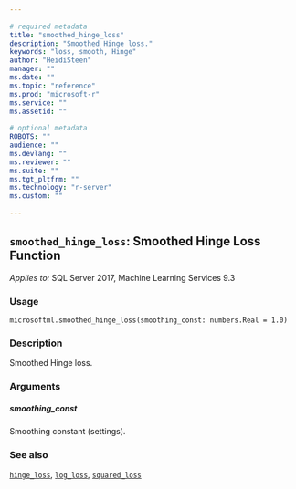 ```yaml
--- 
 
# required metadata 
title: "smoothed_hinge_loss" 
description: "Smoothed Hinge loss." 
keywords: "loss, smooth, Hinge" 
author: "HeidiSteen" 
manager: "" 
ms.date: "" 
ms.topic: "reference" 
ms.prod: "microsoft-r" 
ms.service: "" 
ms.assetid: "" 
 
# optional metadata 
ROBOTS: "" 
audience: "" 
ms.devlang: "" 
ms.reviewer: "" 
ms.suite: "" 
ms.tgt_pltfrm: "" 
ms.technology: "r-server" 
ms.custom: "" 
 
---
```


## ``smoothed_hinge_loss``: Smoothed Hinge Loss Function


*Applies to:* SQL Server 2017, Machine Learning Services 9.3


### Usage



```
microsoftml.smoothed_hinge_loss(smoothing_const: numbers.Real = 1.0)
```




### Description

Smoothed Hinge loss.


### Arguments


##### smoothing_const

Smoothing constant (settings).


### See also

[``hinge_loss``](hinge_loss.md),
[``log_loss``](log_loss.md),
[``squared_loss``](squared_loss.md)
